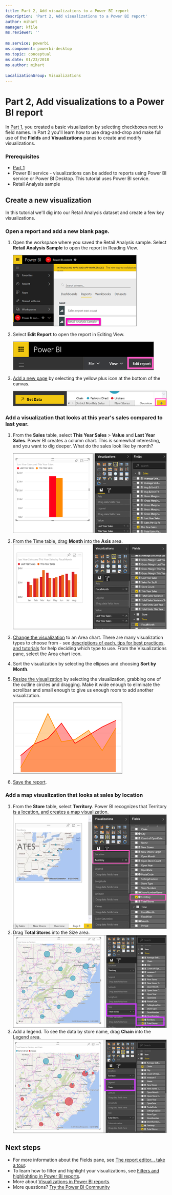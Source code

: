 ```yaml
---
title: Part 2, Add visualizations to a Power BI report
description: 'Part 2, Add visualizations to a Power BI report'
author: mihart
manager: kfile
ms.reviewer: ''

ms.service: powerbi
ms.component: powerbi-desktop
ms.topic: conceptual
ms.date: 01/23/2018
ms.author: mihart

LocalizationGroup: Visualizations
---
```

# Part 2, Add visualizations to a Power BI report
In [Part 1](power-bi-report-add-visualizations-ii.md), you created a basic visualization by selecting checkboxes next to field names.  In Part 2 you'll learn how to use drag-and-drop and make full use of the **Fields** and **Visualizations** panes to create and modify visualizations.

### Prerequisites
- [Part 1](power-bi-report-add-visualizations-ii.md)
- Power BI service - visualizations can be added to reports using Power BI service or Power BI Desktop. This tutorial uses Power BI service. 
- Retail Analysis sample

## Create a new visualization
In this tutorial we'll dig into our Retail Analysis dataset and create a few key visualizations.

### Open a report and add a new blank page.
1. Open the workspace where you saved the Retail Analysis sample. Select **Retail Analysis Sample** to open the report in Reading View.
   
   ![](media/power-bi-report-add-visualizations-ii/power-bi-open-report.png)
2. Select **Edit Report** to open the report in Editing View.
   
   ![](media/power-bi-report-add-visualizations-ii/editreport1.png)
3. [Add a new page](power-bi-report-add-page.md) by selecting the yellow plus icon at the bottom of the canvas.
   
   ![](media/power-bi-report-add-visualizations-ii/pbi_addreportpage.png)

### Add a visualization that looks at this year's sales compared to last year.
1. From the **Sales** table, select **This Year Sales** > **Value** and **Last Year Sales**. Power BI creates a column chart.  This is somewhat interesting, and you want to dig deeper. What do the sales look like by month?  
   
   ![](media/power-bi-report-add-visualizations-ii/pbi_part2_4bnew.png)
2. From the Time table, drag **Month** into the **Axis** area.  
   ![](media/power-bi-report-add-visualizations-ii/pbi_part2_5newnew.png)
3. [Change the visualization](power-bi-report-change-visualization-type.md) to an Area chart.  There are many visualization types to choose from - see [descriptions of each, tips for best practices, and tutorials](power-bi-visualization-types-for-reports-and-q-and-a.md) for help deciding which type to use. From the Visualizations pane, select the Area chart icon.
4. Sort the visualization by selecting the ellipses and choosing **Sort by Month**.
5. [Resize the visualization](power-bi-visualization-move-and-resize.md) by selecting the visualization, grabbing one of the outline circles and dragging. Make it wide enough to eliminate the scrollbar and small enough to give us enough room to add another visualization.
   
   ![](media/power-bi-report-add-visualizations-ii/pbi_part2_7b.png)
6. [Save the report](service-report-save.md).

### Add a map visualization that looks at sales by location
1. From the **Store** table, select **Territory**. Power BI recognizes that Territory is a location, and creates a map visualization.  
   ![](media/power-bi-report-add-visualizations-ii/pbi_part2_8newnew.png)
2. Drag **Total Stores** into the Size area.  
   ![](media/power-bi-report-add-visualizations-ii/power-bi-add-visual-to-a-reportnew.png)
3. Add a legend.  To see the data by store name, drag **Chain** into the Legend area.  
   ![](media/power-bi-report-add-visualizations-ii/power-bi-add-visual-to-a-report-3new.png)

## Next steps
* For more information about the Fields pane, see [The report editor... take a tour](service-the-report-editor-take-a-tour.md).   
* To learn how to filter and highlight your visualizations, see [Filters and highlighting in Power BI reports](power-bi-reports-filters-and-highlighting.md).  
* More about [Visualizations in Power BI reports](power-bi-report-visualizations.md).  
* More questions? [Try the Power BI Community](http://community.powerbi.com/)

